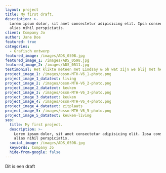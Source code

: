 ```yaml
---
layout: project
title: My first draft.
description: >-
  Lorem ipsum dolor, sit amet consectetur adipisicing elit. Ipsa consequatur
  alias nihil perspiciatis.
client: Company Jo
author: Jane Doe
featured: true
categories:
  - Grafisch ontwerp
featured_image: /images/ADS_0598.jpg
featured_image_1: /images/ADS_0598.jpg
featured_image_2: /images/ADS_0511.jpg
testimonial: Het klikte meteen met Lindsay & oh wat zijn we blij met het resultaat
project_image_1: /images/ossm-MTH-V6_1-photo.png
project_image_1_datatext: living
project_image_2: /images/ossm-MTH-V6_2-photo.png
project_image_2_datatext: keuken
project_image_3: /images/ossm-MTH-V6_3-photo.png
project_image_3_datatext: keuken
project_image_4: /images/ossm-MTH-V6_4-photo.png
project_image_4_datatext: zitplaats
project_image_5: /images/ossm-MTH-V6_5-photo.png
project_image_5_datatext: keuken-living
seo:
  title: My first project.
  description: >-
    Lorem ipsum dolor, sit amet consectetur adipisicing elit. Ipsa consequatur
    alias nihil perspiciatis.
  social_image: /images/ADS_0598.jpg
  keywords: Company Jo
  hide-from-google: false
---
```

Dit is een draft